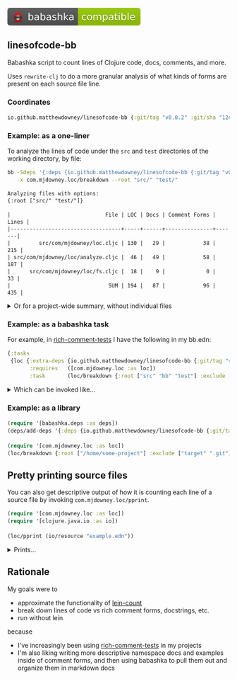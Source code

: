 [![bb compatible](https://raw.githubusercontent.com/babashka/babashka/master/logo/badge.svg)](https://babashka.org)

## linesofcode-bb

Babashka script to count lines of Clojure code, docs, comments, and more. 

Uses `rewrite-clj` to do a more granular analysis of what kinds of forms are 
present on each source file line.

### Coordinates

```clojure
io.github.matthewdowney/linesofcode-bb {:git/tag "v0.0.2" :git/sha "12e4f52"}
```

### Example: as a one-liner

To analyze the lines of code under the `src` and `test` directories of the 
working directory, by file:

```bash
bb -Sdeps '{:deps {io.github.matthewdowney/linesofcode-bb {:git/tag "v0.0.2" :git/sha "12e4f52"}}}' \
   -x com.mjdowney.loc/breakdown --root "src/" "test/"
```

```
Analyzing files with options:
{:root ["src/" "test/"]}

|                              File | LOC | Docs | Comment Forms | Lines |
|-----------------------------------+-----+------+---------------+-------|
|         src/com/mjdowney/loc.cljc | 130 |   29 |            38 |   215 |
| src/com/mjdowney/loc/analyze.cljc |  46 |   49 |            58 |   187 |
|      src/com/mjdowney/loc/fs.cljc |  18 |    9 |             0 |    33 |
|                               SUM | 194 |   87 |            96 |   435 |
```

<details>
<summary>Or for a project-wide summary, without individual files</summary>

```bash
bb -Sdeps '{:deps {io.github.matthewdowney/linesofcode-bb {:git/tag "v0.0.2" :git/sha "12e4f52"}}}' \
   -x com.mjdowney.loc/summarize \
   --root "src/" "test/"
```

```
Analyzing files with options:
{:root ["src/" "test/"]}

|               | Lines |     % |
|---------------+-------+-------|
|  Comments (;) |    26 |   6.0 |
|    Whitespace |    32 |   7.4 |
|    Docstrings |    87 |  20.0 |
| Comment Forms |    96 |  22.1 |
|           LOC |   194 |  44.6 |
|         Total |   435 | 100.0 |
```
</details>

### Example: as a babashka task

For example, in [rich-comment-tests](https://github.com/matthewdowney/rich-comment-tests) 
I have the following in my bb.edn:
```clojure
{:tasks
 {loc {:extra-deps {io.github.matthewdowney/linesofcode-bb {:git/tag "v0.0.2" :git/sha "12e4f52"}}
       :requires   ([com.mjdowney.loc :as loc])
       :task       (loc/breakdown {:root ["src" "bb" "test"] :exclude ["src/dev"]})}}}
```

<details>
<summary>Which can be invoked like...</summary>

```bash
$ bb loc
Analyzing files with options:
{:root ["src" "bb" "test"], :exclude ["src/dev"]}

|                                                 File | LOC | Docs | Comment Forms | Lines |
|------------------------------------------------------+-----+------+---------------+-------|
|             src/com/mjdowney/rich_comment_tests.cljc | 214 |   42 |           149 |   477 |
|  src/com/mjdowney/rich_comment_tests/emit_tests.cljc | 121 |   12 |            16 |   179 |
| src/com/mjdowney/rich_comment_tests/test_runner.cljc |  62 |   10 |             0 |    89 |
|        test/com/mjdowney/rich_comment_tests_test.clj |  48 |   29 |             0 |    83 |
|                             bb/test_rct_with_bb.cljc |  34 |    4 |            24 |    77 |
|                                 bb/test_helpers.cljc |  45 |    2 |             0 |    53 |
|                                                  SUM | 524 |   99 |           189 |   958 |
```
</details>

### Example: as a library

```clojure
(require '[babashka.deps :as deps])
(deps/add-deps '{:deps {io.github.matthewdowney/linesofcode-bb {:git/tag "v0.0.2" :git/sha "12e4f52"}}})

(require '[com.mjdowney.loc :as loc])
(loc/breakdown {:root ["/home/some-project"] :exclude ["target" ".git"]})
```

## Pretty printing source files

You can also get descriptive output of how it is counting each line of a source
file by invoking `com.mjdowney.loc/pprint`.

```clojure 
(require '[com.mjdowney.loc :as loc])
(require '[clojure.java.io :as io])

(loc/pprint (io/resource "example.edn"))
```
<details>
<summary>Prints...</summary>

```clojure
COMMENT     1 ; Some namespace
CODE        2 (ns example
DOC         3   "Namespace
DOC         4   documentation
DOC         5   string."
CODE        6   (:require [foo.bar :as baz] #_[partially.commented :as not-a-whole-line]))
WHITESP     7 
COMMENT     8 ;; Some function definitions
WHITESP     9 
CODE       10 (defn a-fn
DOC        11   "Do something with the given
DOC        12   a and b args."
CODE       13   [a b]
COMMENTF   14   (comment ;; These three lines are a comment form
COMMENTF   15     (unchecked-add-int a b)
COMMENTF   16     )
CODE       17   (let [ret (+ a b)
CODE       18         _unused (comment "but this is not...")]
CODE       19     ret))
WHITESP    20 
CODE       21 (defn another-fn
DOC        22   "Terser, one-line doc string"
CODE       23   [x]
CODE       24   ["return string that isn't by itself" ; comment that isn't by itself
WHITESP    25 
CODE       26    "one string" "two strings"
WHITESP    27 
CODE       28    (dec x)])
WHITESP    29 
COMMENT    30 #_(defn this-is-commented-out []
COMMENT    31   (+ 1 1)
COMMENT    32   )
WHITESP    33 
COMMENTF   34 ^:rct/test
COMMENTF   35 (comment
COMMENTF   36   ;; For example, a rich comment form
COMMENTF   37   "Some comment
COMMENTF   38   string"
COMMENTF   39 
COMMENTF   40   (+ 2 2) ;=> 4
COMMENTF   41   )
WHITESP    42 
```
</details>
  
## Rationale

My goals were to 
- approximate the functionality of [lein-count](https://github.com/aiba/lein-count)
- break down lines of code vs rich comment forms, docstrings, etc.
- run without lein

because
- I've increasingly been using [rich-comment-tests](https://github.com/matthewdowney/rich-comment-tests) in my projects
- I'm also liking writing more descriptive namespace docs and examples inside of 
  comment forms, and then using babashka to pull them out and organize them in 
  markdown docs
